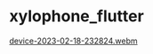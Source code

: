 # xylophone_flutter
[device-2023-02-18-232824.webm](https://user-images.githubusercontent.com/74481943/219881203-e98cdc16-be04-4b7b-8a4f-1dc01cd100bf.webm)
